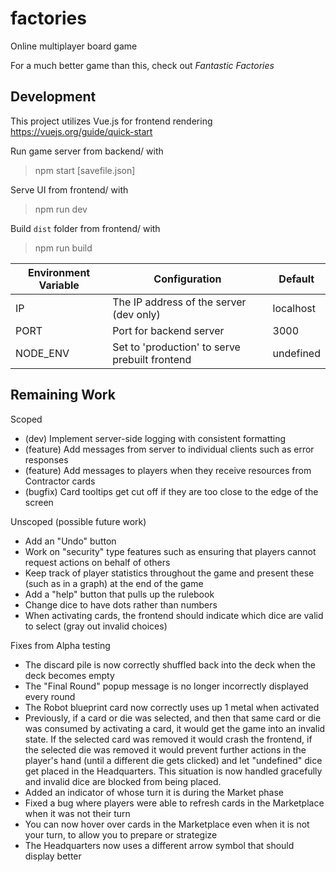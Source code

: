 # factories

Online multiplayer board game

For a much better game than this, check out _Fantastic Factories_

## Development

This project utilizes Vue.js for frontend rendering
https://vuejs.org/guide/quick-start

Run game server from backend/ with

> npm start [savefile.json]

Serve UI from frontend/ with

> npm run dev

Build `dist` folder from frontend/ with

> npm run build

| Environment Variable | Configuration                                  | Default   |
| -------------------- | ---------------------------------------------- | --------- |
| IP                   | The IP address of the server (dev only)        | localhost |
| PORT                 | Port for backend server                        | 3000      |
| NODE_ENV             | Set to 'production' to serve prebuilt frontend | undefined |

## Remaining Work

Scoped

- (dev) Implement server-side logging with consistent formatting
- (feature) Add messages from server to individual clients such as error responses
- (feature) Add messages to players when they receive resources from Contractor cards
- (bugfix) Card tooltips get cut off if they are too close to the edge of the screen

Unscoped (possible future work)

- Add an "Undo" button
- Work on "security" type features such as ensuring that players cannot request actions on behalf of others
- Keep track of player statistics throughout the game and present these (such as in a graph) at the end of the game
- Add a "help" button that pulls up the rulebook
- Change dice to have dots rather than numbers
- When activating cards, the frontend should indicate which dice are valid to select (gray out invalid choices)

Fixes from Alpha testing

- The discard pile is now correctly shuffled back into the deck when the deck becomes empty
- The "Final Round" popup message is no longer incorrectly displayed every round
- The Robot blueprint card now correctly uses up 1 metal when activated
- Previously, if a card or die was selected, and then that same card or die was consumed by activating a card, it would get the game into an invalid state. If the selected card was removed it would crash the frontend, if the selected die was removed it would prevent further actions in the player's hand (until a different die gets clicked) and let "undefined" dice get placed in the Headquarters. This situation is now handled gracefully and invalid dice are blocked from being placed.
- Added an indicator of whose turn it is during the Market phase
- Fixed a bug where players were able to refresh cards in the Marketplace when it was not their turn
- You can now hover over cards in the Marketplace even when it is not your turn, to allow you to prepare or strategize
- The Headquarters now uses a different arrow symbol that should display better
